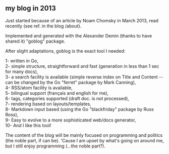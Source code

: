 my blog in 2013
--------

Just started because of an article by Noam Chomsky in March 2013, read recently (see ref. in the blog /about).


Implemented and generated with the Alexander Demin (thanks to have shared it) "goblog" package.

After slight adaptations, goblog is the exact tool I needed:

1- written in Go,  
2- simple structure, straightforward and fast (generation in less than 1 sec for many docs),  
3- a search facility is available (simple reverse index on Title and Content -- can be changed by the Go "ferret" package by Mark Canning),  
4- RSS/atom facility is available,  
5- bilingual support (français and english for me),  
6- tags, categories supported (draft doc. is not processed),  
7- rendering based on layouts/templates,  
8- Markdown input based (using the Go "blackfriday" package by Russ Ross),  
9- Easy to evolve to a more sophisticated web/docs generator,  
10- And I like this tool!  

The content of the blog will be mainly focused on programming and politics (the noble part, if can be). 'Cause I am upset by what's going on around me, but I still enjoy programming (...the noble part?).
